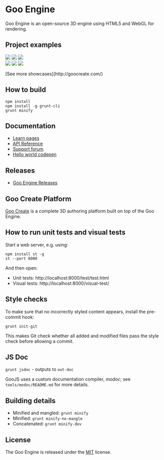 # Goo Engine

Goo Engine is an open-source 3D engine using HTML5 and WebGL for rendering.

## Project examples
<p>
<a href="http://goocreate.com/showcase/case/mountains-of-mouthness/"><img src="http://labs.gooengine.com/github-images/mountains.jpg"/></a>
<a href="http://goocreate.com/showcase/case/suissemania/"><img src="http://labs.gooengine.com/github-images/suissemania.jpg"/></a>
<a href="http://goocreate.com/showcase/case/nike-phenomenal-shot/"><img src="http://labs.gooengine.com/github-images/nike.jpg"/></a>
<br>
<a href="http://goocreate.com/showcase/case/solar-system/"><img src="http://labs.gooengine.com/github-images/solarsystem.jpg"/></a>
<a href="http://goocreate.com/showcase/case/thomson-reuters/"><img src="http://labs.gooengine.com/github-images/abb.jpg"/></a>
<a href="http://goocreate.com/showcase/case/mazda/"><img src="http://labs.gooengine.com/github-images/mazda.jpg"/></a>
<br>
</p>
[See more showcases](http://goocreate.com/)

## How to build

    npm install
    npm install -g grunt-cli
    grunt minify

## Documentation

* [Learn pages](http://goocreate.com/learn/?_ga=1.198797160.658665154.1444903216)
* [API Reference](http://code.gooengine.com/latest/docs/)
* [Support forum](https://answers.goocreate.com/index.html)
* [Hello world codepen](http://codepen.io/rherlitz/pen/yKruG)

## Releases

* [Goo Engine Releases](http://code.gooengine.com/)

## Goo Create Platform

[Goo Create](http://goocreate.com/) is a complete 3D authoring platform built on top of the Goo Engine.

## How to run unit tests and visual tests

Start a web server, e.g. using:

    npm install st -g
    st --port 8000

And then open:
* Unit tests: http://localhost:8000/test/test.html
* Visual tests: http://localhost:8000/visual-test/

## Style checks

To make sure that no incorrectly styled content appears, install the pre-commit hook:

    grunt init-git

This makes Git check whether all added and modified files pass the style check before allowing a commit.

## JS Doc

`grunt jsdoc` - outputs to `out-doc`

GooJS uses a custom documentation compiler, *modoc*; see `tools/modoc/README.md` for more details.

## Building details

+ Minified and mangled: `grunt minify`
+ Minified: `grunt minify-no-mangle`
+ Concatenated: `grunt minify-dev`

## License

The Goo Engine is released under the [MIT](http://opensource.org/licenses/MIT) license.
